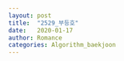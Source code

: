 ```yaml
---
layout: post
title:  "2529_부등호"
date:   2020-01-17
author: Romance
categories: Algorithm_baekjoon
---
```


```python

```
